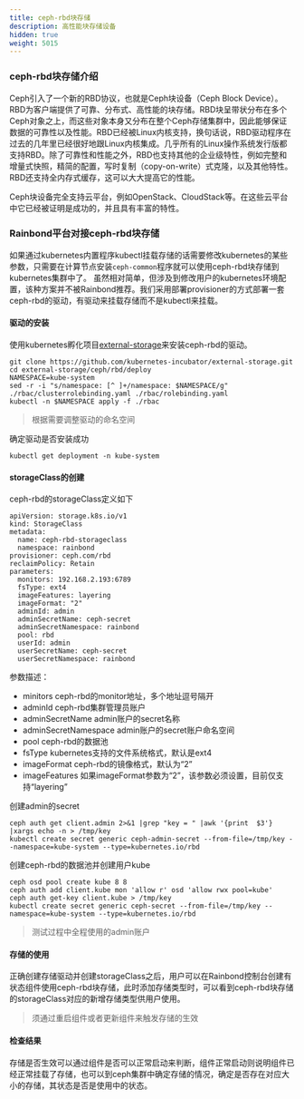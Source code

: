 ```yaml
---
title: ceph-rbd块存储
description: 高性能块存储设备
hidden: true
weight: 5015
---
```


### ceph-rbd块存储介绍

Ceph引入了一个新的RBD协议，也就是Ceph块设备（Ceph Block Device）。RBD为客户端提供了可靠、分布式、高性能的块存储。RBD块呈带状分布在多个Ceph对象之上，而这些对象本身又分布在整个Ceph存储集群中，因此能够保证数据的可靠性以及性能。RBD已经被Linux内核支持，换句话说，RBD驱动程序在过去的几年里已经很好地跟Linux内核集成。几乎所有的Linux操作系统发行版都支持RBD。除了可靠性和性能之外，RBD也支持其他的企业级特性，例如完整和增量式快照，精简的配置，写时复制（copy-on-write）式克隆，以及其他特性。RBD还支持全内存式缓存，这可以大大提高它的性能。

Ceph块设备完全支持云平台，例如OpenStack、CloudStack等。在这些云平台中它已经被证明是成功的，并且具有丰富的特性。


### Rainbond平台对接ceph-rbd块存储

如果通过kubernetes内置程序kubectl挂载存储的话需要修改kubernetes的某些参数，只需要在计算节点安装`ceph-common`程序就可以使用ceph-rbd块存储到kubernetes集群中了。
虽然相对简单，但涉及到修改用户的kubernetes环境配置，该种方案并不被Rainbond推荐。我们采用部署provisioner的方式部署一套ceph-rbd的驱动，有驱动来挂载存储而不是kubectl来挂载。

#### 驱动的安装

使用kubernetes孵化项目[external-storage](https://github.com/kubernetes-incubator/external-storage)来安装ceph-rbd的驱动。

```
git clone https://github.com/kubernetes-incubator/external-storage.git
cd external-storage/ceph/rbd/deploy
NAMESPACE=kube-system
sed -r -i "s/namespace: [^ ]+/namespace: $NAMESPACE/g" ./rbac/clusterrolebinding.yaml ./rbac/rolebinding.yaml
kubectl -n $NAMESPACE apply -f ./rbac
```

> 根据需要调整驱动的命名空间

确定驱动是否安装成功

```
kubectl get deployment -n kube-system
```


#### storageClass的创建

ceph-rbd的storageClass定义如下

```
apiVersion: storage.k8s.io/v1
kind: StorageClass
metadata:
  name: ceph-rbd-storageclass
  namespace: rainbond
provisioner: ceph.com/rbd
reclaimPolicy: Retain
parameters:
  monitors: 192.168.2.193:6789
  fsType: ext4
  imageFeatures: layering
  imageFormat: "2"
  adminId: admin
  adminSecretName: ceph-secret
  adminSecretNamespace: rainbond
  pool: rbd
  userId: admin
  userSecretName: ceph-secret
  userSecretNamespace: rainbond
```

参数描述：

- minitors
  ceph-rbd的monitor地址，多个地址逗号隔开
- adminId
  ceph-rbd集群管理员账户
- adminSecretName
   admin账户的secret名称
- adminSecretNamespace
   admin账户的secret账户命名空间
- pool
  ceph-rbd的数据池
- fsType
  kubernetes支持的文件系统格式，默认是ext4
- imageFormat
   ceph-rbd的镜像格式，默认为“2”
- imageFeatures
  如果imageFormat参数为“2”，该参数必须设置，目前仅支持“layering”

创建admin的secret

```
ceph auth get client.admin 2>&1 |grep "key = " |awk '{print  $3'} |xargs echo -n > /tmp/key
kubectl create secret generic ceph-admin-secret --from-file=/tmp/key --namespace=kube-system --type=kubernetes.io/rbd
```

创建ceph-rbd的数据池并创建用户kube

```
ceph osd pool create kube 8 8
ceph auth add client.kube mon 'allow r' osd 'allow rwx pool=kube'
ceph auth get-key client.kube > /tmp/key
kubectl create secret generic ceph-secret --from-file=/tmp/key --namespace=kube-system --type=kubernetes.io/rbd
```

> 测试过程中全程使用的admin账户

#### 存储的使用

正确创建存储驱动并创建storageClass之后，用户可以在Rainbond控制台创建有状态组件使用ceph-rbd块存储，此时添加存储类型时，可以看到ceph-rbd块存储的storageClass对应的新增存储类型供用户使用。

> 须通过重启组件或者更新组件来触发存储的生效

#### 检查结果

存储是否生效可以通过组件是否可以正常启动来判断，组件正常启动则说明组件已经正常挂载了存储，也可以到ceph集群中确定存储的情况，确定是否存在对应大小的存储，其状态是否是使用中的状态。
